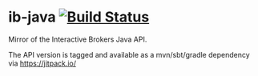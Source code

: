 # ib-java [![Build Status](https://travis-ci.org/edouardswiac/ib-java.svg?branch=master)](https://travis-ci.org/edouardswiac/ib-java)
Mirror of the Interactive Brokers Java API. 

The API version is tagged and available as a mvn/sbt/gradle dependency via https://jitpack.io/

